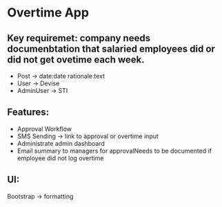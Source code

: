# Overtime App

## Key requiremet: company needs documenbtation that salaried employees did or did not get ovetime each week.

- Post -> date:date rationale:text
- User -> Devise
- AdminUser -> STI

## Features:
- Approval Workflow
- SMS Sending -> link to approval or overtime input
- Administrate admin dashboard
- Email summary to managers for approvalNeeds to be documented if employee did not log overtime
## UI:
Bootstrap -> formatting
